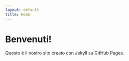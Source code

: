 ```yaml
---
layout: default
title: Home
---
```


# Benvenuti!

Questo è il nostro sito creato con Jekyll su GitHub Pages.
